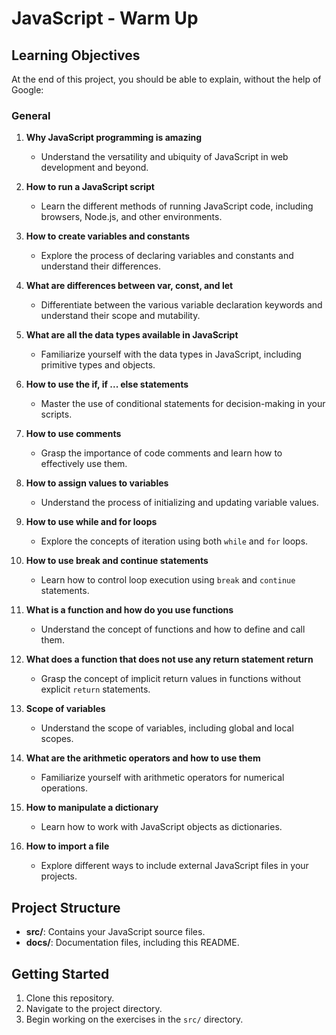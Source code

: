 # JavaScript - Warm Up

## Learning Objectives

At the end of this project, you should be able to explain, without the help of Google:

### General
1. **Why JavaScript programming is amazing**
   - Understand the versatility and ubiquity of JavaScript in web development and beyond.

2. **How to run a JavaScript script**
   - Learn the different methods of running JavaScript code, including browsers, Node.js, and other environments.

3. **How to create variables and constants**
   - Explore the process of declaring variables and constants and understand their differences.

4. **What are differences between var, const, and let**
   - Differentiate between the various variable declaration keywords and understand their scope and mutability.

5. **What are all the data types available in JavaScript**
   - Familiarize yourself with the data types in JavaScript, including primitive types and objects.

6. **How to use the if, if ... else statements**
   - Master the use of conditional statements for decision-making in your scripts.

7. **How to use comments**
   - Grasp the importance of code comments and learn how to effectively use them.

8. **How to assign values to variables**
   - Understand the process of initializing and updating variable values.

9. **How to use while and for loops**
   - Explore the concepts of iteration using both `while` and `for` loops.

10. **How to use break and continue statements**
    - Learn how to control loop execution using `break` and `continue` statements.

11. **What is a function and how do you use functions**
    - Understand the concept of functions and how to define and call them.

12. **What does a function that does not use any return statement return**
    - Grasp the concept of implicit return values in functions without explicit `return` statements.

13. **Scope of variables**
    - Understand the scope of variables, including global and local scopes.

14. **What are the arithmetic operators and how to use them**
    - Familiarize yourself with arithmetic operators for numerical operations.

15. **How to manipulate a dictionary**
    - Learn how to work with JavaScript objects as dictionaries.

16. **How to import a file**
    - Explore different ways to include external JavaScript files in your projects.

## Project Structure
* **src/**: Contains your JavaScript source files.
* **docs/**: Documentation files, including this README.

## Getting Started
1. Clone this repository.
2. Navigate to the project directory.
3. Begin working on the exercises in the `src/` directory.



